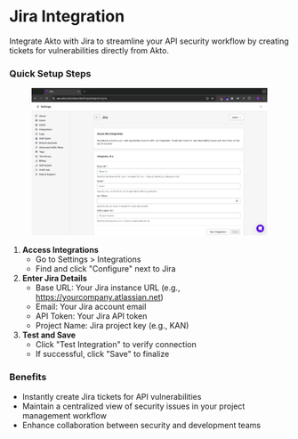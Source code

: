 # Jira Integration

Integrate Akto with Jira to streamline your API security workflow by creating tickets for vulnerabilities directly from Akto.

### Quick Setup Steps

<figure><img src="../../.gitbook/assets/image.png" alt=""><figcaption></figcaption></figure>

1. **Access Integrations**
   * Go to Settings > Integrations
   * Find and click "Configure" next to Jira
2. **Enter Jira Details**
   * Base URL: Your Jira instance URL (e.g., https://yourcompany.atlassian.net)
   * Email: Your Jira account email
   * API Token: Your Jira API token
   * Project Name: Jira project key (e.g., KAN)
3. **Test and Save**
   * Click "Test Integration" to verify connection
   * If successful, click "Save" to finalize

### Benefits

* Instantly create Jira tickets for API vulnerabilities
* Maintain a centralized view of security issues in your project management workflow
* Enhance collaboration between security and development teams
